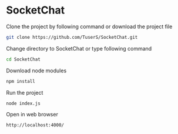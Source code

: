 # SocketChat


Clone the project by following command or download the project file
```sh
git clone https://github.com/TuserS/SocketChat.git
```

Change directory to SocketChat or type following command
```sh
cd SocketChat
```
Download node modules
```sh
npm install
```
Run the project
```sh
node index.js
```
Open in web browser
```sh
http://localhost:4000/
```
